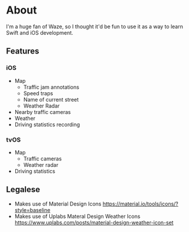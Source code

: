 # About

I'm a huge fan of Waze, so I thought it'd be fun to use it as a way to learn Swift and iOS development.

## Features

### iOS

- Map
  - Traffic jam annotations
  - Speed traps
  - Name of current street
  - Weather Radar
- Nearby traffic cameras
- Weather
- Driving statistics recording

### tvOS

- Map
  - Traffic cameras
  - Weather radar
- Driving statistics

## Legalese

- Makes use of Material Design Icons <https://material.io/tools/icons/?style=baseline>
- Makes use of Uplabs Materal Design Weather Icons <https://www.uplabs.com/posts/material-design-weather-icon-set>

